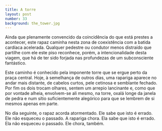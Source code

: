 ```yaml
---
title: A torre
layout: post
number: 33
background: the_tower.jpg
---
```


Ainda que plenamente convencido da coincidência do que está prestes a acontecer, este rapaz caminha nesta zona de coexistência com a batida cardíaca acelerada. Qualquer pedestre ou condutor menos distraído que partilhe com ele este piso reconhece, porém, a intencionalidade desta viagem, que há de ter sido forjada nas profundezas de um subconsciente fantástico.

Este caminho é conhecido pela imponente torre que se ergue perto da praça central. Hoje, à semelhança de outros dias, uma rapariga aparece no andar mais distante, de cabelos curtos, pele cetinosa e semblante fechado. Por fim os dois trocam olhares, sentem um arrepio lancinante e, como que por vontade alheia, envolvem-se ali mesmo, na torre, oxalá longe da janela de pedra e num sítio suficientemente alegórico para que se lembrem de si mesmos apenas em parte.

No dia seguinte, o rapaz acorda atormentado. Ele sabe que isto é errado. Ele não esqueceu o passado. A rapariga chora. Ela sabe que isto é errado. Ela não esqueceu o passado. Ele chora, também.
